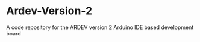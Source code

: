 Ardev-Version-2
===============

A code repository for the ARDEV version 2 Arduino IDE based development board
